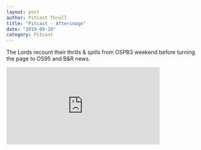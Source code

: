 ```yaml
---
layout: post
author: Pitcast Thrull
title: "Pitcast - Afterimage"
date: "2019-09-10"
category: Pitcast
---
```


The Lords recount their thrills & spills from OSPB3 weekend before turning the page to OS95 and B&R news.

<iframe src="https://anchor.fm/pitcast/embed/episodes/Afterimage-e5ag8l" height="202px" width="400px" frameborder="0" scrolling="no"></iframe>
